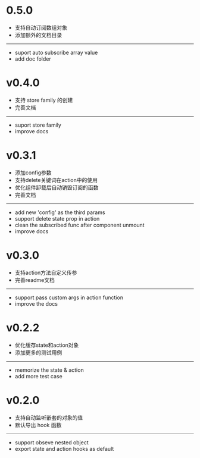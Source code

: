 # 0.5.0

* 支持自动订阅数组对象
* 添加额外的文档目录

---

* suport auto subscribe array value
* add doc folder

# v0.4.0

* 支持 store family 的创建
* 完善文档

---

* suport store family
* improve docs
# v0.3.1

* 添加config参数
* 支持delete关键词在action中的使用
* 优化组件卸载后自动销毁订阅的函数
* 完善文档

---

* add new 'config' as the third params
* support delete state prop in action
* clean the subscribed func after component unmount
* improve docs


# v0.3.0

* 支持action方法自定义传参
* 完善readme文档

---

* support pass custom args in action function
* improve the docs

# v0.2.2

* 优化缓存state和action对象
* 添加更多的测试用例

--- 

* memorize the state & action
* add more test case

# v0.2.0

* 支持自动监听嵌套的对象的值
* 默认导出 hook 函数

---

* support obseve nested object
* export state and action hooks as default

